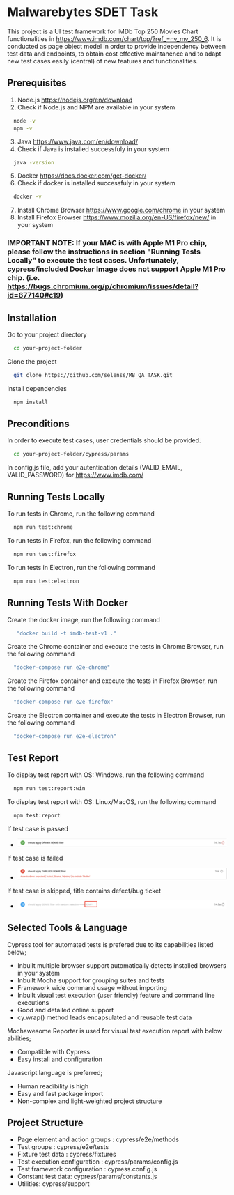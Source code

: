 # Malwarebytes SDET Task

This project is a UI test framework for IMDb Top 250 Movies Chart functionalities in https://www.imdb.com/chart/top/?ref_=nv_mv_250_6. It is conducted as page object model in order to provide independency between test data and endpoints, to obtain cost effective maintanence and to adapt new test cases easily (central) of new features and functionalities.

## Prerequisites

1. Node.js https://nodejs.org/en/download
2. Check if Node.js and NPM are available in your system
```bash
  node -v
  npm -v
```
3. Java https://www.java.com/en/download/
4. Check if Java is installed successfuly in your system
```bash
  java -version
```
5. Docker https://docs.docker.com/get-docker/
6. Check if docker is installed successfuly in your system
```bash
  docker -v
```
7. Install Chrome Browser https://www.google.com/chrome in your system
8. Install Firefox Browser https://www.mozilla.org/en-US/firefox/new/ in your system

### IMPORTANT NOTE: If your MAC is with Apple M1 Pro chip, please follow the instructions in section "Running Tests Locally" to execute the test cases. Unfortunately, cypress/included Docker Image does not support Apple M1 Pro chip. (i.e. https://bugs.chromium.org/p/chromium/issues/detail?id=677140#c19) ###

## Installation

Go to your project directory

```bash
  cd your-project-folder
```

Clone the project

```bash
  git clone https://github.com/selenss/MB_QA_TASK.git
```

Install dependencies

```bash
  npm install
```

## Preconditions

In order to execute test cases, user credentials should be provided. 

```bash
  cd your-project-folder/cypress/params
```
In config.js file, add your autentication details (VALID_EMAIL, VALID_PASSWORD) for https://www.imdb.com/ 


## Running Tests Locally

To run tests in Chrome, run the following command

```bash
  npm run test:chrome
```

To run tests in Firefox, run the following command

```bash
  npm run test:firefox
```

To run tests in Electron, run the following command

```bash
  npm run test:electron
```

## Running Tests With Docker

Create the docker image, run the following command
```bash
   "docker build -t imdb-test-v1 ."
```
Create the Chrome container and execute the tests in Chrome Browser, run the following command
```bash
  "docker-compose run e2e-chrome"
```
Create the Firefox container and execute the tests in Firefox Browser, run the following command
```bash
  "docker-compose run e2e-firefox"
```
Create the Electron container and execute the tests in Electron Browser, run the following command
```bash
  "docker-compose run e2e-electron"
```

## Test Report

To display test report with OS: Windows, run the following command

```bash
  npm run test:report:win
```
To display test report with OS: Linux/MacOS, run the following command

```bash
  npm test:report
```
If test case is passed
* ![Alt text](images/passed_test.png)

If test case is failed
* ![Alt text](images/failed_test.png)

If test case is skipped, title contains defect/bug ticket
* ![Alt text](images/skipped_case.png)

## Selected Tools & Language
Cypress tool for automated tests is prefered due to its capabilities listed below;
* Inbuilt multiple browser support automatically detects installed browsers in your system
* Inbuilt Mocha support for grouping suites and tests
* Framework wide command usage without importing
* Inbuilt visual test execution (user friendly) feature and command line executions 
* Good and detailed online support 
* cy.wrap() method leads encapsulated and reusable test data

Mochawesome Reporter is used for visual test execution report with below abilities;
* Compatible with Cypress 
* Easy install and configuration

Javascript language is preferred;
* Human readibility is high
* Easy and fast package import 
* Non-complex and light-weighted project structure

## Project Structure
* Page element and action groups : cypress/e2e/methods
* Test groups : cypress/e2e/tests
* Fixture test data : cypress/fixtures
* Test execution configuration : cypress/params/config.js
* Test framework configuration : cypress.config.js
* Constant test data: cypress/params/constants.js
* Utilities: cypress/support